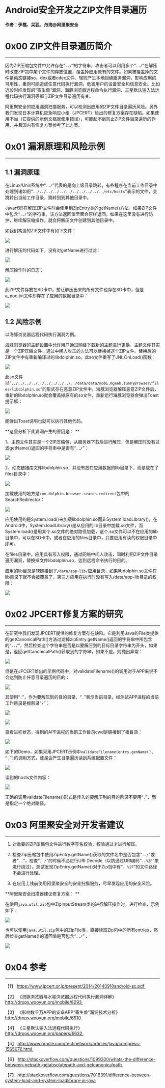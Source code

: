 # Android安全开发之ZIP文件目录遍历

**作者：伊樵、呆狐、舟海@阿里聚安全**

0x00 ZIP文件目录遍历简介
================

* * *

因为ZIP压缩包文件中允许存在“`../`”的字符串，攻击者可以利用多个“`../`”在解压时改变ZIP包中某个文件的存放位置，覆盖掉应用原有的文件。如果被覆盖掉的文件是动态链接so、dex或者odex文件，轻则产生本地拒绝服务漏洞，影响应用的可用性，重则可能造成任意代码执行漏洞，危害用户的设备安全和信息安全。比如近段时间发现的“寄生兽”漏洞、海豚浏览器远程命令执行漏洞、三星默认输入法远程代码执行漏洞等都与ZIP文件目录遍历有关。

阿里聚安全的应用漏洞扫描服务，可以检测出应用的ZIP文件目录遍历风险。另外我们发现日本计算机应急响应小组（JPCERT）给出的修复方案存在缺陷。如果使用不当（它提供的示例文档就使用错误），可能起不到防止ZIP文件目录遍历的作用，并且国内有修复方案参考了此方案。

0x01 漏洞原理和风险示例
==============

* * *

1.1 漏洞原理
--------

在Linux/Unix系统中“`../`”代表的是向上级目录跳转，有些程序在当前工作目录中处理到诸如用“`../../../../../../../../../../../etc/hosts`”表示的文件，会跳转出当前工作目录，跳转到到其他目录中。 

Java代码在解压ZIP文件时会使用到ZipEntry类的getName()方法。如果ZIP文件中包含“`../`”的字符串，该方法返回值里面会原样返回。如果在这里没有进行防护，继续解压缩操作，就会将解压文件创建到其他目录中。

如我们构造的ZIP文件中有如下文件：

![](http://drops.javaweb.org/uploads/images/1664558c1519fbc18305593cdb4136b69ea2113e.jpg)

进行解压的代码如下，没有对getName进行过滤：

![](http://drops.javaweb.org/uploads/images/e4b702244ff179d98bf0d14d62c192409484a9a1.jpg)

解压操作时的日志：

![](http://drops.javaweb.org/uploads/images/c2105723513e08f9021e7f01e01e3d3a9098568a.jpg)

此ZIP文件存放在SD卡中，想让解压出来的所有文件也存在SD卡中，但是a_poc.txt文件却存在了应用的数据目录中：

![](http://drops.javaweb.org/uploads/images/814179212a46e4666f51fb999cffa31d98857b8d.jpg)

1.2 风险示例
--------

以海豚浏览器远程代码执行漏洞为例。 

海豚浏览器的主题设置中允许用户通过网络下载新的主题进行更换，主题文件其实是一个ZIP压缩文件。通过中间人攻击的方法可以替换掉这个ZIP文件。替换后的ZIP文件中有重新编译过的libdolphin.so。此so文件重写了JNI_OnLoad()函数：

![](http://drops.javaweb.org/uploads/images/b5007c67e4986913e7b52aa43af698229273b626.jpg)

此so文件以“`../../../../../../../../../../data/data/mobi.mgeek.TunnyBrowser/files/libdolphin.so`”的形式存在恶意ZIP文件中。海豚浏览器解压恶意ZIP文件后，重新的libdolphin.so就会覆盖掉原有的so文件，重新运行海豚浏览器会弹出Toast提示框：

![](http://drops.javaweb.org/uploads/images/6d3f36af454b26a97684c514d46ce5418cf079d1.jpg)

能弹出Toast说明也就可以执行其他代码。

**这里分析下此漏洞产生的原因是： **

1、主题文件其实是一个ZIP压缩包，从服务器下载后进行解压，但是解压时没有过滤getName()返回的字符串中是否有“`../`”：

![](http://drops.javaweb.org/uploads/images/3d37807aebe026fcf2947514bd704b694045d438.jpg)

2、动态链接库文件libdolphin.so，并没有放在应用数据的lib目录下，而是放在了files目录中：

![](http://drops.javaweb.org/uploads/images/45b78a8367e8ae923a7e8b76a1257960286d0a00.jpg)

加载使用的地方是`com.dolphin.browser.search.redirect`包中的SearchRedirector：

![](http://drops.javaweb.org/uploads/images/02179ebfac55f9ef552d831711da73439c8fcfd7.jpg)

应用使用的是System.load()来加载libdolphin.so而非System.loadLibrary()，在Android中，System.loadLibrary()是从应用的lib目录中加载.so文件，而System.load()是用某个.so文件的绝对路径加载，这个.so文件可以不在应用的lib目录中，可以在SD卡中，或者在应用的files目录中，只要应用有读的权限目录中即可。

在files目录中，应用具有写入权限，通过网络中间人攻击，同时利用ZIP文件目录遍历漏洞，替换掉文件libdolphin.so，达到远程命令执行的目的。

应用的lib目录是软链接到了`/data/app-lib/`应用目录，如果libdolphin.so文件在lib目录下就不会被覆盖了，第三方应用在执行时没有写入/data/app-lib目录的权限：

![](http://drops.javaweb.org/uploads/images/49d0a54e144e3fb57c1aeb34b59c164f95b718ac.jpg)

0x02 JPCERT修复方案的研究
==================

* * *

在研究中我们发现JPCERT提供的修复方案存在缺陷。它是利用Java的File类提供的getCanonicalPath()方法过滤掉zipEntry.getName()返回的字符串中所包含的“`../`”，然后检查这个字符串是否是以要解压到的目标目录字符串为开头，如果是，返回getCanonicalPath()获取到的字符串，如果不是，则抛出异常：

![](http://drops.javaweb.org/uploads/images/ef816ba4bf8750969b69e8cad0cbb07e67d6d5ed.jpg)

但是在JPCERT给出的示例代码中，对validateFilename()的调用对于APP来说不会达到防止任意目录遍历的目的：

![](http://drops.javaweb.org/uploads/images/bb5a6f2a024abee3423a43407d73398140c9119f.jpg)

其使用“`.`”，作为要解压到的目的目录，“`.`”表示当前目录，经测试APP进程的当前工作目录是根目录“`/`”：

![](http://drops.javaweb.org/uploads/images/b73bca9bda975ad17d4b1b78f80a2133b37c49ef.jpg)

![](http://drops.javaweb.org/uploads/images/466fecd43aee1a60a147ca77179821c6f186e81f.jpg)

查看进程状态，得到的APP进程的当前工作目录cwd是链接到了根目录：

![](http://drops.javaweb.org/uploads/images/9a77a88a9725de86bce390e55f80db8a845160fb.jpg)

如下的Demo，如果采用JPCERT示例中`validateFilename(entry.genName(), “.”)`的调用方式，还是会产生目录遍历读到系统配置文件：

![](http://drops.javaweb.org/uploads/images/a9aef9bde76726a6a9bb33e65c539aa225298632.jpg)

读到的hosts文件内容：

![](http://drops.javaweb.org/uploads/images/69e744324eef5efa476a427bfa87e788e48de131.jpg)

正确的调用validateFilename()形式是传入的要解压到的目的目录不要用“`.`”，而是指定一个绝对路径。

0x03 阿里聚安全对开发者建议
================

* * *

1.  对重要的ZIP压缩包文件进行数字签名校验，校验通过才进行解压。 
    
2.  检查Zip压缩包中使用ZipEntry.getName()获取的文件名中是否包含”`../`”或者”`..`”，检查”`../`”的时候不必进行URI Decode（以防通过URI编码”`..%2F`”来进行绕过），测试发现ZipEntry.getName()对于Zip包中有“`..%2F`”的文件路径不会进行处理。 
    
3.  在应用上线前使用阿里聚安全的安全扫描服务，尽早发现应用的安全风险。
    

**阿里聚安全扫描器建议修复方案： **

在使用`java.util.zip`包中ZipInputStream类的进行解压操作时，进行检查，示例如下：

![](http://drops.javaweb.org/uploads/images/a0d7a74bc5d458a537023e61f25a2e26a30dd8d6.jpg)

也可以使用`java.util.zip`包中的ZipFile类，直接读取Zip包中的所有entries，然后检查getName()的返回值是否包含“`../`”：

![](http://drops.javaweb.org/uploads/images/2bd8c37219abacba69b0f00591b89d63be217c55.jpg)

0x04 参考
=======

* * *

【1】 https://www.jpcert.or.jp/present/2014/20140910android-sc.pdf 

【2】 《海豚浏览器与水星浏览器远程代码执行漏洞详解》http://drops.wooyun.org/mobile/8293 

【3】 《影响数千万APP的安卓APP“寄生兽”漏洞技术分析》http://drops.wooyun.org/mobile/6910 

【4】 《三星默认输入法远程代码执行》http://drops.wooyun.org/papers/6632 

【5】 http://www.oracle.com/technetwork/articles/java/compress-1565076.html 

【6】 http://stackoverflow.com/questions/1099300/whats-the-difference-between-getpath-getabsolutepath-and-getcanonicalpath 

【7】 http://stackoverflow.com/questions/7016391/difference-between-system-load-and-system-loadlibrary-in-java